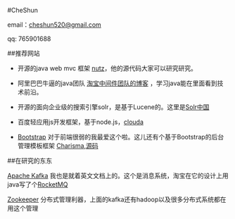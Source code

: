 #CheShun

email：cheshun520@gmail.com

qq: 765901688

##推荐网站

- 开源的java web mvc 框架 [nutz](http://nutzam.github.com/nutz/)，他的源代码大家可以研究研究。

- 阿里巴巴牛逼的java团队 [淘宝中间件团队的博客](http://jm-blog.aliapp.com/) ，学习java能在里面看到技术前沿。

- 开源的面向企业级的搜索引擎solr，是基于Lucene的。这里是[Solr中国](http://www.solr.cc/blog/)

- 百度轻应用js开发框架，基于node.js，[clouda](http://cloudajs.org/docs/step1_getting_started)

- [Bootstrap](http://www.bootcss.com/)
对于前端很弱的我最爱这个啦。这儿还有个基于Bootstrap的后台管理模板框架
[Charisma](http://usman.it/themes/charisma/index.html),[源码](https://github.com/usmanhalalit/charisma)

##在研究的东东

[Apache Kafka](http://kafka.apache.org/) 
我也是就着英文文档上的。这个是消息系统，淘宝在它的设计上用java写了个[RocketMQ](https://github.com/alibaba/RocketMQ)

[Zookeeper](http://zookeeper.apache.org/)
分布式管理利器，上面的kafka还有hadoop以及很多分布式系统都在用这个管理



